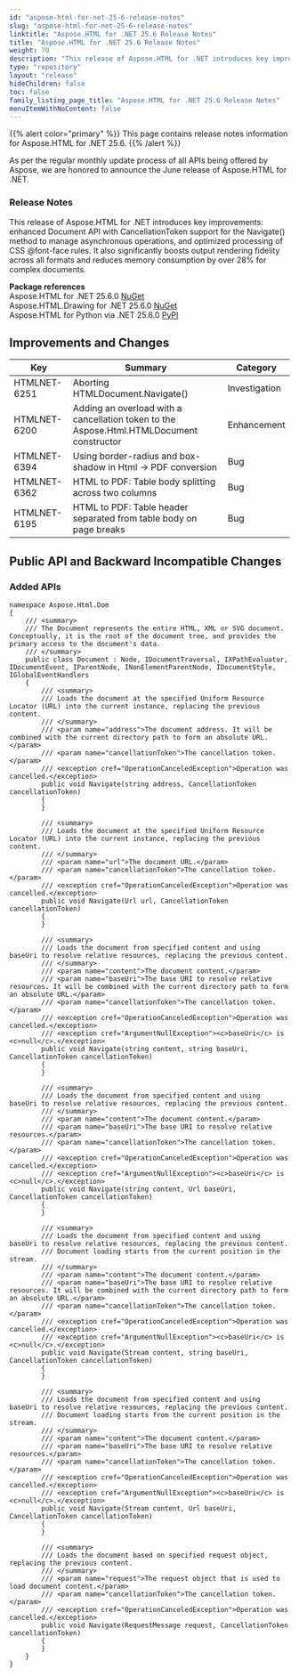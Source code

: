 ```yaml
---
id: "aspose-html-for-net-25-6-release-notes"
slug: "aspose-html-for-net-25-6-release-notes"
linktitle: "Aspose.HTML for .NET 25.6 Release Notes"
title: "Aspose.HTML for .NET 25.6 Release Notes"
weight: 70
description: "This release of Aspose.HTML for .NET introduces key improvements: enhanced Document API with CancellationToken support for the Navigate() method to manage asynchronous operations, and optimized processing of CSS @font-face rules. It also significantly boosts output rendering fidelity across all formats and reduces memory consumption by over 28% for complex documents."
type: "repository"
layout: "release"
hideChildren: false
toc: false
family_listing_page_title: "Aspose.HTML for .NET 25.6 Release Notes"
menuItemWithNoContent: false
---
```

{{% alert color="primary" %}}
This page contains release notes information for Aspose.HTML for .NET 25.6.
{{% /alert %}}

As per the regular monthly update process of all APIs being offered by Aspose, we are honored to announce the June release of Aspose.HTML for .NET.

### Release Notes

This release of Aspose.HTML for .NET introduces key improvements: enhanced Document API with CancellationToken support for the Navigate() method to manage asynchronous operations, and optimized processing of CSS @font-face rules. It also significantly boosts output rendering fidelity across all formats and reduces memory consumption by over 28% for complex documents.


**Package references**<br>
Aspose.HTML for .NET 25.6.0 [NuGet](https://www.nuget.org/packages/Aspose.Html)<br>
Aspose.HTML.Drawing for .NET 25.6.0 [NuGet](https://www.nuget.org/packages/Aspose.Html.Drawing)<br>
Aspose.HTML for Python via .NET 25.6.0 [PyPI](https://pypi.org/project/aspose-html-net/)


## **Improvements and Changes**

| **Key**      | **Summary**                                                                            | **Category** |
| ------------ | -------------------------------------------------------------------------------------- | ------------ |
| HTMLNET-6251 | Aborting HTMLDocument.Navigate() | Investigation |
| HTMLNET-6200 | Adding an overload with a cancellation token to the Aspose.Html.HTMLDocument constructor | Enhancement |
| HTMLNET-6394 | Using border-radius and box-shadow in Html -> PDF conversion | Bug |
| HTMLNET-6362 | HTML to PDF: Table body splitting across two columns | Bug |
| HTMLNET-6195 | HTML to PDF: Table header separated from table body on page breaks | Bug |


## Public API and Backward Incompatible Changes
### Added APIs

```
namespace Aspose.Html.Dom
{
    /// <summary>
    /// The Document represents the entire HTML, XML or SVG document. Conceptually, it is the root of the document tree, and provides the primary access to the document's data.
    /// </summary>
    public class Document : Node, IDocumentTraversal, IXPathEvaluator, IDocumentEvent, IParentNode, INonElementParentNode, IDocumentStyle, IGlobalEventHandlers
    {
        /// <summary>
        /// Loads the document at the specified Uniform Resource Locator (URL) into the current instance, replacing the previous content.
        /// </summary>
        /// <param name="address">The document address. It will be combined with the current directory path to form an absolute URL.</param>
        /// <param name="cancellationToken">The cancellation token.</param>
        /// <exception cref="OperationCanceledException">Operation was cancelled.</exception>
        public void Navigate(string address, CancellationToken cancellationToken)
        {
        }
        
        /// <summary>
        /// Loads the document at the specified Uniform Resource Locator (URL) into the current instance, replacing the previous content.
        /// </summary>
        /// <param name="url">The document URL.</param>
        /// <param name="cancellationToken">The cancellation token.</param>
        /// <exception cref="OperationCanceledException">Operation was cancelled.</exception>
        public void Navigate(Url url, CancellationToken cancellationToken)
        {
        }
        
        /// <summary>
        /// Loads the document from specified content and using baseUri to resolve relative resources, replacing the previous content.
        /// </summary>
        /// <param name="content">The document content.</param>
        /// <param name="baseUri">The base URI to resolve relative resources. It will be combined with the current directory path to form an absolute URL.</param>
        /// <param name="cancellationToken">The cancellation token.</param>
        /// <exception cref="OperationCanceledException">Operation was cancelled.</exception>
        /// <exception cref="ArgumentNullException"><c>baseUri</c> is <c>null</c>.</exception>
        public void Navigate(string content, string baseUri, CancellationToken cancellationToken)
        {
        }
        
        /// <summary>
        /// Loads the document from specified content and using baseUri to resolve relative resources, replacing the previous content.
        /// </summary>
        /// <param name="content">The document content.</param>
        /// <param name="baseUri">The base URI to resolve relative resources.</param>
        /// <param name="cancellationToken">The cancellation token.</param>
        /// <exception cref="OperationCanceledException">Operation was cancelled.</exception>
        /// <exception cref="ArgumentNullException"><c>baseUri</c> is <c>null</c>.</exception>
        public void Navigate(string content, Url baseUri, CancellationToken cancellationToken)
        {
        }
        
        /// <summary>
        /// Loads the document from specified content and using baseUri to resolve relative resources, replacing the previous content.
        /// Document loading starts from the current position in the stream.
        /// </summary>
        /// <param name="content">The document content.</param>
        /// <param name="baseUri">The base URI to resolve relative resources. It will be combined with the current directory path to form an absolute URL.</param>
        /// <param name="cancellationToken">The cancellation token.</param>
        /// <exception cref="OperationCanceledException">Operation was cancelled.</exception>   
        /// <exception cref="ArgumentNullException"><c>baseUri</c> is <c>null</c>.</exception>
        public void Navigate(Stream content, string baseUri, CancellationToken cancellationToken)
        {
        }
        
        /// <summary>
        /// Loads the document from specified content and using baseUri to resolve relative resources, replacing the previous content.
        /// Document loading starts from the current position in the stream.
        /// </summary>
        /// <param name="content">The document content.</param>
        /// <param name="baseUri">The base URI to resolve relative resources.</param>
        /// <param name="cancellationToken">The cancellation token.</param>
        /// <exception cref="OperationCanceledException">Operation was cancelled.</exception>
        /// <exception cref="ArgumentNullException"><c>baseUri</c> is <c>null</c>.</exception>
        public void Navigate(Stream content, Url baseUri, CancellationToken cancellationToken)
        {
        }

        /// <summary>
        /// Loads the document based on specified request object, replacing the previous content.
        /// </summary>
        /// <param name="request">The request object that is used to load document content.</param>
        /// <param name="cancellationToken">The cancellation token.</param>
        /// <exception cref="OperationCanceledException">Operation was cancelled.</exception>
        public void Navigate(RequestMessage request, CancellationToken cancellationToken)
        {
        }
    }
}
```

